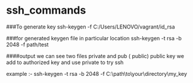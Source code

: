 # ssh_commands

###To generate key 
ssh-keygen -f C:/Users/LENOVO/vagrant/id_rsa

###for generated keygen file in particular location
ssh-keygen -t rsa -b 2048 -f path/test

####output we can see two files private and pub ( public) public key we add to authorized key and use private to try ssh

example :- ssh-keygen -t rsa -b 2048 -f C:\path\to\your\directory\my_key

